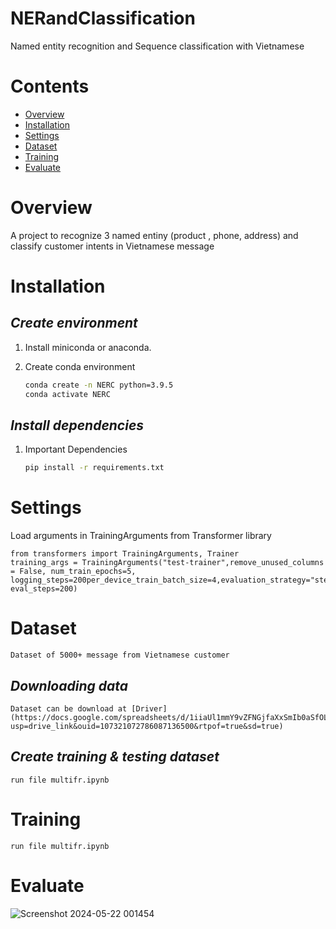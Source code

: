 # **NERandClassification**

Named entity recognition and Sequence classification with Vietnamese


# **Contents**
- [Overview](#overview)
- [Installation](#installation)
- [Settings](#settings)
- [Dataset](#dataset)
- [Training](#training)
- [Evaluate](#evaluate)

# **Overview**
A project to recognize 3 named entiny (product , phone, address) and classify customer intents in Vietnamese message

# **Installation**

## *Create environment*

1. Install miniconda or anaconda.
2. Create conda environment

    ```bash
    conda create -n NERC python=3.9.5
    conda activate NERC
    ```


## *Install dependencies*

1. Important Dependencies
    ```bash
    pip install -r requirements.txt
    ```

# **Settings**
Load arguments in TrainingArguments from Transformer library
    
    from transformers import TrainingArguments, Trainer
    training_args = TrainingArguments("test-trainer",remove_unused_columns = False, num_train_epochs=5, logging_steps=200per_device_train_batch_size=4,evaluation_strategy="steps", eval_steps=200)

# **Dataset**
    Dataset of 5000+ message from Vietnamese customer 
## *Downloading data*
    Dataset can be download at [Driver](https://docs.google.com/spreadsheets/d/1iiaUl1mmY9vZFNGjfaXxSmIb0aSfOLmv/edit?usp=drive_link&ouid=107321072786087136500&rtpof=true&sd=true)

## *Create training & testing dataset*
    run file multifr.ipynb

# **Training**
    run file multifr.ipynb

# **Evaluate**

![Screenshot 2024-05-22 001454](https://github.com/duysop/NERandClassification/assets/103120531/7de446d1-b40a-41e3-a470-a8243a675c17)
